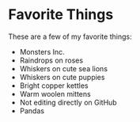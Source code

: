 # Favorite Things

These are a few of my favorite things:

- Monsters Inc.
- Raindrops on roses
- Whiskers on cute sea lions
- Whiskers on cute puppies
- Bright copper kettles
- Warm woolen mittens
- Not editing directly on GitHub
- Pandas

